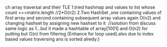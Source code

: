 ch array traversal and their TLE
1.tried hashmap and values to list whose count ===matrix.length //2*O(n2)
2.Two HashSet ,one containing values of first array and second containing subsequent array values again O(n2) and changing hashset by assigning new hashset to it
​
​
//solution from discuss
​
same logic as 1...but it made a hashtable of array[1001] and O(n2) for putting but O(n) from filtering (Enhance for loop used).also due to index based values traversing ans is sorted alredy:}
